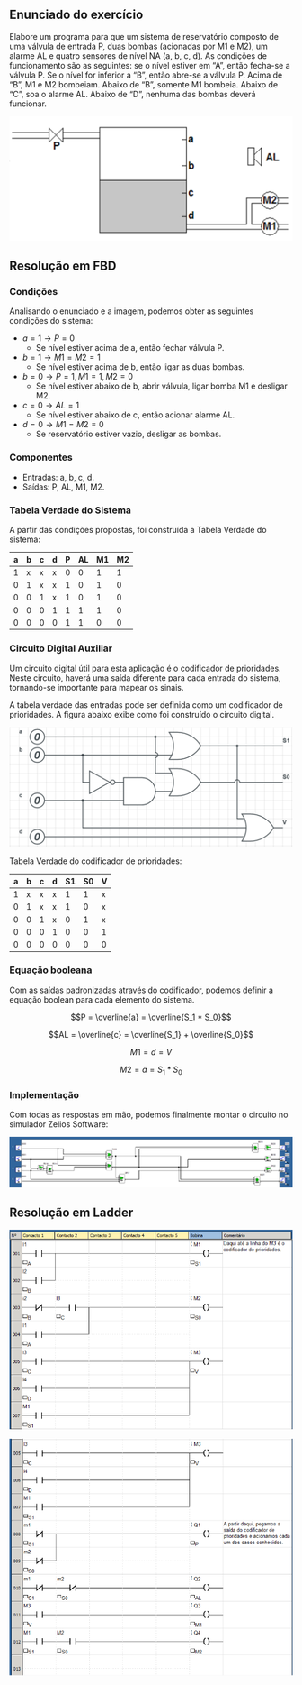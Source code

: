 ## Enunciado do exercício

Elabore um programa para que um sistema de reservatório composto de uma válvula de entrada P, duas bombas (acionadas por M1 e M2), um alarme AL e quatro sensores de nível NA (a, b, c, d). As condições de funcionamento são as seguintes: se o nível estiver em “A”, então fecha-se a válvula P. Se o nível for inferior a “B”, então abre-se a válvula P. Acima de “B”, M1 e M2 bombeiam. Abaixo de “B”, somente M1 bombeia. Abaixo de “C”, soa o alarme AL. Abaixo de “D”, nenhuma das bombas deverá funcionar.

![enunciado do exercicio 2](imgs/exercicio-2-enunciado.png)

## Resolução em FBD

### Condições

Analisando o enunciado e a imagem, podemos obter as seguintes condições do sistema:

- $a = 1 \rightarrow P = 0$
    - Se nível estiver acima de a, então fechar válvula P.
- $b = 1 \rightarrow M1 = M2 = 1$
    - Se nível estiver acima de b, então ligar as duas bombas.
- $b = 0 \rightarrow P = 1, M1 = 1, M2 = 0$
    - Se nível estiver abaixo de b, abrir válvula, ligar bomba M1 e desligar M2.
- $c = 0 \rightarrow AL = 1$
    - Se nível estiver abaixo de c, então acionar alarme AL.
- $d = 0 \rightarrow M1 = M2 = 0$
    - Se reservatório estiver vazio, desligar as bombas.

### Componentes

- Entradas: a, b, c, d.
- Saídas: P, AL, M1, M2.

### Tabela Verdade do Sistema

A partir das condições propostas, foi construída a Tabela Verdade do sistema:

| a | b | c | d | P | AL | M1 | M2 |
| - | - | - | - | - | -- | -- | -- |
| 1 | x | x | x | 0 | 0  | 1  | 1  |
| 0 | 1 | x | x | 1 | 0  | 1  | 0  |
| 0 | 0 | 1 | x | 1 | 0  | 1  | 0  |
| 0 | 0 | 0 | 1 | 1 | 1  | 1  | 0  |
| 0 | 0 | 0 | 0 | 1 | 1  | 0  | 0  |

### Circuito Digital Auxiliar

Um circuito digital útil para esta aplicação é o codificador de prioridades. Neste circuito, haverá uma saída diferente para cada entrada do sistema, tornando-se importante para mapear os sinais. 

A tabela verdade das entradas pode ser definida como um codificador de prioridades. A figura abaixo exibe como foi construído o circuito digital.

![codificador de prioridades](imgs/codificador-prioridades.png)

Tabela Verdade do codificador de prioridades:

| a | b | c | d | S1 | S0 | V |
| - | - | - | - | -- | -- | - |
| 1 | x | x | x | 1  | 1  | x |
| 0 | 1 | x | x | 1  | 0  | x |
| 0 | 0 | 1 | x | 0  | 1  | x |
| 0 | 0 | 0 | 1 | 0  | 0  | 1 |
| 0 | 0 | 0 | 0 | 0  | 0  | 0 | 

### Equação booleana

Com as saídas padronizadas através do codificador, podemos definir a equação boolean para cada elemento do sistema.

$$P = \overline{a} = \overline{S_1 * S_0}$$

$$AL = \overline{c} = \overline{S_1} + \overline{S_0}$$

$$M1 = d = V$$

$$M2 = a = S_1 * S_0$$

### Implementação

Com todas as respostas em mão, podemos finalmente montar o circuito no simulador Zelios Software:

![resolução em fbd](imgs/exercicio-2-fbd.png)

## Resolução em Ladder

![resolução em ladder parte 1](imgs/exercicio-2-ladder.png)

![resolução em ladder parte 2](imgs/exercicio-2-ladder2.png)